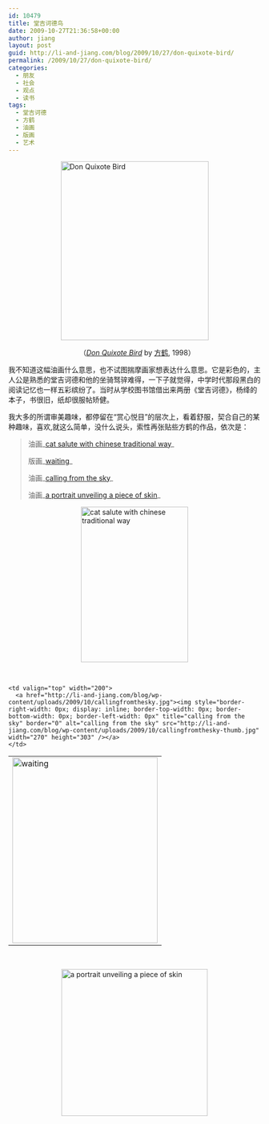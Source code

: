 ```yaml
---
id: 10479
title: 堂吉诃德鸟
date: 2009-10-27T21:36:58+00:00
author: jiang
layout: post
guid: http://li-and-jiang.com/blog/2009/10/27/don-quixote-bird/
permalink: /2009/10/27/don-quixote-bird/
categories:
  - 朋友
  - 社会
  - 观点
  - 读书
tags:
  - 堂吉诃德
  - 方鹤
  - 油画
  - 版画
  - 艺术
---
```

[<img style="border-right-width: 0px; display: block; float: none; border-top-width: 0px; border-bottom-width: 0px; margin-left: auto; border-left-width: 0px; margin-right: auto" title="Don Quixote Bird" border="0" alt="Don Quixote Bird" src="http://li-and-jiang.com/blog/wp-content/uploads/2009/10/donquixotebird-thumb.jpg" width="295" height="357" />](http://li-and-jiang.com/blog/wp-content/uploads/2009/10/donquixotebird.jpg)

&#160;&#160;&#160;&#160;&#160;&#160;&#160;&#160;&#160;&#160;&#160;&#160;&#160;&#160;&#160;&#160;&#160;&#160;&#160;&#160;&#160;&#160;&#160;&#160;&#160;&#160;&#160;&#160;&#160;&#160;&#160;&#160;&#160;&#160;&#160; （_[Don Quixote Bird](http://www.douban.com/photos/photo/335292597/)_ by [方鹤](http://fanghe1971.spaces.live.com/), 1998）

我不知道这幅油画什么意思，也不试图揣摩画家想表达什么意思。它是彩色的，主人公是熟悉的堂吉诃德和他的坐骑驽骍难得，一下子就觉得，中学时代那段黑白的阅读记忆也一样五彩缤纷了。当时从学校图书馆借出来两册《堂吉诃德》，杨绛的本子，书很旧，纸却很服帖矫健。

我大多的所谓审美趣味，都停留在“赏心悦目”的层次上，看着舒服，契合自己的某种趣味，喜欢,就这么简单，没什么说头，索性再张贴些方鹤的作品，依次是：

> 油画_[cat salute with chinese traditional way](http://www.douban.com/photos/photo/335281772/)_
> 
> 版画_[waiting](http://www.douban.com/photos/photo/335204798/)_
> 
> 油画_[calling from the sky](http://www.douban.com/photos/photo/335118790/)_
> 
> 油画_[a portrait unveiling a piece of skin](http://www.douban.com/photos/photo/335118778/)_

[<img style="border-bottom: 0px; border-left: 0px; display: block; float: none; margin-left: auto; border-top: 0px; margin-right: auto; border-right: 0px" title="cat salute with chinese traditional way" border="0" alt="cat salute with chinese traditional way" src="http://li-and-jiang.com/blog/wp-content/uploads/2009/10/catsalutewithchinesetraditionalway-thumb.jpg" width="214" height="310" />](http://li-and-jiang.com/blog/wp-content/uploads/2009/10/catsalutewithchinesetraditionalway.jpg)

&#160;

<table border="0" cellspacing="0" cellpadding="2" width="400">
  <tr>
    <td valign="top" width="200">
      <a href="http://li-and-jiang.com/blog/wp-content/uploads/2009/10/waiting.jpg"><img style="border-right-width: 0px; display: inline; border-top-width: 0px; border-bottom-width: 0px; border-left-width: 0px" title="waiting" border="0" alt="waiting" src="http://li-and-jiang.com/blog/wp-content/uploads/2009/10/waiting-thumb.jpg" width="290" height="370" /></a>
    </td>
    
    <td valign="top" width="200">
      <a href="http://li-and-jiang.com/blog/wp-content/uploads/2009/10/callingfromthesky.jpg"><img style="border-right-width: 0px; display: inline; border-top-width: 0px; border-bottom-width: 0px; border-left-width: 0px" title="calling from the sky" border="0" alt="calling from the sky" src="http://li-and-jiang.com/blog/wp-content/uploads/2009/10/callingfromthesky-thumb.jpg" width="270" height="303" /></a>
    </td>
  </tr>
</table>

&#160;

[<img style="border-bottom: 0px; border-left: 0px; display: block; float: none; margin-left: auto; border-top: 0px; margin-right: auto; border-right: 0px" title="a portrait unveiling a piece of skin" border="0" alt="a portrait unveiling a piece of skin" src="http://li-and-jiang.com/blog/wp-content/uploads/2009/10/aportraitunveilingapieceofskin-thumb.jpg" width="292" height="293" />](http://li-and-jiang.com/blog/wp-content/uploads/2009/10/aportraitunveilingapieceofskin.jpg)